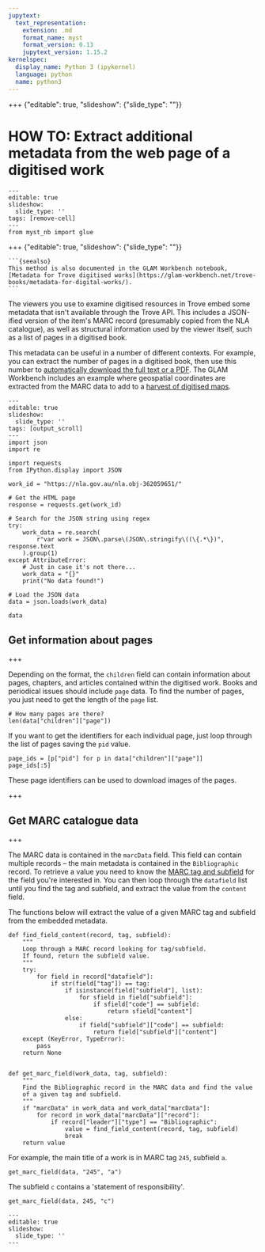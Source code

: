 ```yaml
---
jupytext:
  text_representation:
    extension: .md
    format_name: myst
    format_version: 0.13
    jupytext_version: 1.15.2
kernelspec:
  display_name: Python 3 (ipykernel)
  language: python
  name: python3
---
```


+++ {"editable": true, "slideshow": {"slide_type": ""}}

# HOW TO: Extract additional metadata from the web page of a digitised work

```{code-cell} ipython3
---
editable: true
slideshow:
  slide_type: ''
tags: [remove-cell]
---
from myst_nb import glue
```

+++ {"editable": true, "slideshow": {"slide_type": ""}}

````{margin}
```{seealso}
This method is also documented in the GLAM Workbench notebook, [Metadata for Trove digitised works](https://glam-workbench.net/trove-books/metadata-for-digital-works/).
```
````

The viewers you use to examine digitised resources in Trove embed some metadata that isn't available through the Trove API. This includes a JSON-ified version of the item's MARC record (presumably copied from the NLA catalogue), as well as structural information used by the viewer itself, such as a list of pages in a digitised book.

This metadata can be useful in a number of different contexts. For example, you can extract the number of pages in a digitised book, then use this number to [automatically download the full text or a PDF](download-items-text-images). The GLAM Workbench includes an example where geospatial coordinates are extracted from the MARC data to add to a [harvest of digitised maps](https://glam-workbench.net/trove-maps/exploring-digitised-maps/).

```{code-cell} ipython3
---
editable: true
slideshow:
  slide_type: ''
tags: [output_scroll]
---
import json
import re

import requests
from IPython.display import JSON

work_id = "https://nla.gov.au/nla.obj-362059651/"

# Get the HTML page
response = requests.get(work_id)

# Search for the JSON string using regex
try:
    work_data = re.search(
        r"var work = JSON\.parse\(JSON\.stringify\((\{.*\})", response.text
    ).group(1)
except AttributeError:
    # Just in case it's not there...
    work_data = "{}"
    print("No data found!")

# Load the JSON data
data = json.loads(work_data)

data
```

## Get information about pages

+++

Depending on the format, the `children` field can contain information about pages, chapters, and articles contained within the digitised work. Books and periodical issues should include `page` data. To find the number of pages, you just need to get the length of the `page` list.

```{code-cell} ipython3
# How many pages are there?
len(data["children"]["page"])
```

If you want to get the identifiers for each individual page, just loop through the list of pages saving the `pid` value.

```{code-cell} ipython3
page_ids = [p["pid"] for p in data["children"]["page"]]
page_ids[:5]
```

These page identifiers can be used to download images of the pages.

+++

## Get MARC catalogue data

+++

The MARC data is contained in the `marcData` field. This field can contain multiple records – the main metadata is contained in the `Bibliographic` record. To retrieve a value you need to know the [MARC tag and subfield](https://www.loc.gov/marc/bibliographic/) for the field you're interested in. You can then loop through the `datafield` list until you find the tag and subfield, and extract the value from the `content` field.

The functions below will extract the value of a given MARC tag and subfield from the embedded metadata.

```{code-cell} ipython3
def find_field_content(record, tag, subfield):
    """
    Loop through a MARC record looking for tag/subfield.
    If found, return the subfield value.
    """
    try:
        for field in record["datafield"]:
            if str(field["tag"]) == tag:
                if isinstance(field["subfield"], list):
                    for sfield in field["subfield"]:
                        if sfield["code"] == subfield:
                            return sfield["content"]
                else:
                    if field["subfield"]["code"] == subfield:
                        return field["subfield"]["content"]
    except (KeyError, TypeError):
        pass
    return None


def get_marc_field(work_data, tag, subfield):
    """
    Find the Bibliographic record in the MARC data and find the value
    of a given tag and subfield.
    """
    if "marcData" in work_data and work_data["marcData"]:
        for record in work_data["marcData"]["record"]:
            if record["leader"]["type"] == "Bibliographic":
                value = find_field_content(record, tag, subfield)
                break
    return value
```

For example, the main title of a work is in MARC tag `245`, subfield `a`.

```{code-cell} ipython3
get_marc_field(data, "245", "a")
```

The subfield `c` contains a 'statement of responsibility'.

```{code-cell} ipython3
get_marc_field(data, 245, "c")
```

```{code-cell} ipython3
---
editable: true
slideshow:
  slide_type: ''
---

```
